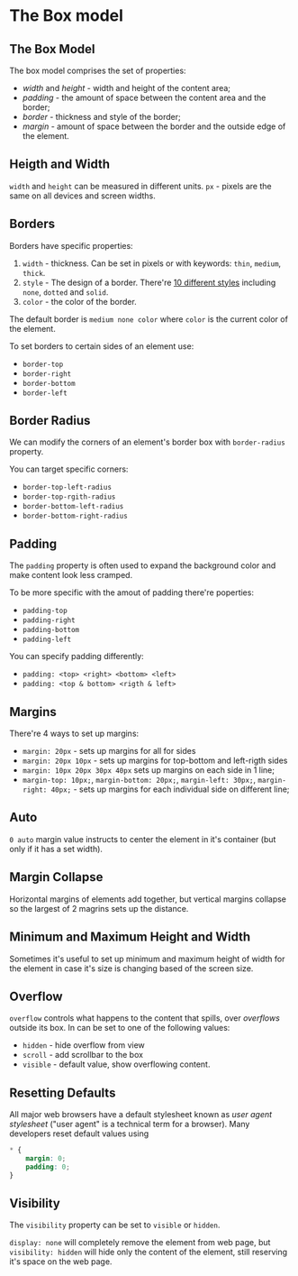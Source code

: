 # The Box model

## The Box Model

The box model comprises the set of properties:

* _width_ and _height_ - width and height of the content area;
* _padding_ - the amount of space between the content area and the border;
* _border_ - thickness and style of the border;
* _margin_ - amount of space between the border and the outside edge of the element.

## Heigth and Width

`width` and `height` can be measured in different units. `px` - pixels are the same on all devices and screen widths.

## Borders

Borders have specific properties:

1. `width` - thickness. Can be set in pixels or with keywords: `thin`, `medium`, `thick`.
2. `style` - The design of a border. There're [10 different styles](https://developer.mozilla.org/en-US/docs/Web/CSS/border-style#Values) including `none`, `dotted` and `solid`.
3. `color` - the color of the border.

The default border is `medium none color` where `color` is the current color of the element.

To set borders to certain sides of an element use:

* `border-top`
* `border-right`
* `border-bottom`
* `border-left`

## Border Radius

We can modify the corners of an element's border box with `border-radius` property.

You can target specific corners:

* `border-top-left-radius`
* `border-top-rgith-radius`
* `border-bottom-left-radius`
* `border-bottom-right-radius`

## Padding

The `padding` property is often used to expand the background color and make content look less cramped.

To be more specific with the amout of padding there're poperties:

* `padding-top`
* `padding-right`
* `padding-bottom`
* `padding-left`

You can specify padding differently:

* `padding: <top> <right> <bottom> <left>`
* `padding: <top & bottom> <rigth & left>`

## Margins

There're 4 ways to set up margins:

* `margin: 20px` - sets up margins for all for sides
* `margin: 20px 10px` - sets up margins for top-bottom and left-rigth sides
* `margin: 10px 20px 30px 40px` sets up margins on each side in 1 line;
* `margin-top: 10px;`, `margin-bottom: 20px;`, `margin-left: 30px;`, `margin-right: 40px;` - sets up margins for each individual side on different line;

## Auto

`0 auto` margin value instructs to center the element in it's container (but only if it has a set width).  

## Margin Collapse

Horizontal margins of elements add together, but vertical margins collapse so the largest of 2 magrins sets up the distance.

## Minimum and Maximum Height and Width

Sometimes it's useful to set up minimum and maximum height of width for the element in case it's size is changing based of the screen size.

## Overflow

`overflow` controls what happens to the content that spills, over _overflows_ outside its box. In can be set to one of the following values:

* `hidden` - hide overflow from view
* `scroll` - add scrollbar to the box
* `visible` - default value, show overflowing content.

## Resetting Defaults

All major web browsers have a default stylesheet known as _user agent stylesheet_ ("user agent" is a technical term for a browser). Many developers reset default values using

```css
* {
    margin: 0;
    padding: 0;
}
```

## Visibility

The `visibility` property can be set to `visible` or `hidden`.

`display: none` will completely remove the element from web page, but `visibility: hidden` will hide only the content of the element, still reserving it's space on the web page.
